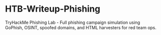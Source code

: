# HTB-Writeup-Phishing
TryHackMe Phishing Lab - Full phishing campaign simulation using GoPhish, OSINT, spoofed domains, and HTML harvesters for red team ops.
